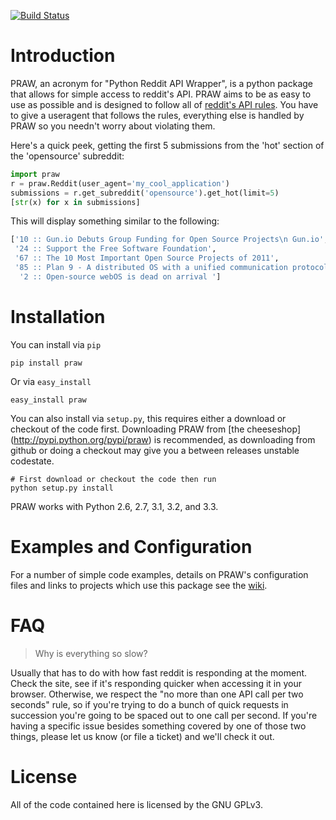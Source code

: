 [![Build Status](https://travis-ci.org/praw-dev/praw.png)](https://travis-ci.org/praw-dev/praw)

# Introduction

PRAW, an acronym for "Python Reddit API Wrapper", is a python package that
allows for simple access to reddit's API. PRAW aims to be as easy to use as
possible and is designed to follow all of [reddit's API
rules](https://github.com/reddit/reddit/wiki/API). You have to give a useragent
that follows the rules, everything else is handled by PRAW so you needn't worry
about violating them.

Here's a quick peek, getting the first 5 submissions from
the 'hot' section of the 'opensource' subreddit:

```python
import praw
r = praw.Reddit(user_agent='my_cool_application')
submissions = r.get_subreddit('opensource').get_hot(limit=5)
[str(x) for x in submissions]
```

This will display something similar to the following:

```python
['10 :: Gun.io Debuts Group Funding for Open Source Projects\n Gun.io',
 '24 :: Support the Free Software Foundation',
 '67 :: The 10 Most Important Open Source Projects of 2011',
 '85 :: Plan 9 - A distributed OS with a unified communication protocol and I/O...',
  '2 :: Open-source webOS is dead on arrival ']
```

# Installation
You can install via `pip`

    pip install praw

Or via `easy_install`

    easy_install praw

You can also install via `setup.py`, this requires either a download or
checkout of the code first. Downloading PRAW from [the cheeseshop]
(http://pypi.python.org/pypi/praw) is recommended, as downloading from github
or doing a checkout may give you a between releases unstable codestate.

    # First download or checkout the code then run
    python setup.py install

PRAW works with Python 2.6, 2.7, 3.1, 3.2, and 3.3.

# Examples and Configuration

For a number of simple code examples, details on PRAW's
configuration files and links to projects which use this package see the
[wiki](https://github.com/praw-dev/praw/wiki).


# FAQ
> Why is everything so slow?

Usually that has to do with how fast reddit is responding at the moment. Check
the site, see if it's responding quicker when accessing it in your browser.
Otherwise, we respect the "no more than one API call per two seconds" rule, so
if you're trying to do a bunch of quick requests in succession you're going to
be spaced out to one call per second. If you're having a specific issue besides
something covered by one of those two things, please let us know (or file a
ticket) and we'll check it out.


# License
All of the code contained here is licensed by the GNU GPLv3.
